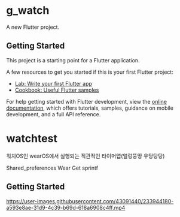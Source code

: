# g_watch

A new Flutter project.

## Getting Started

This project is a starting point for a Flutter application.

A few resources to get you started if this is your first Flutter project:

- [Lab: Write your first Flutter app](https://docs.flutter.dev/get-started/codelab)
- [Cookbook: Useful Flutter samples](https://docs.flutter.dev/cookbook)

For help getting started with Flutter development, view the
[online documentation](https://docs.flutter.dev/), which offers tutorials,
samples, guidance on mobile development, and a full API reference.

# watchtest

워치OS인 wearOS에서 실행되는 직관적인 타이머앱(얼렁뚱땅 우당탕탕) 

Shared_preferences
Wear
Get
sprintf

## Getting Started


https://user-images.githubusercontent.com/43091440/233944180-a593e8ae-31d9-4c39-b69d-618a6908c4ff.mp4

